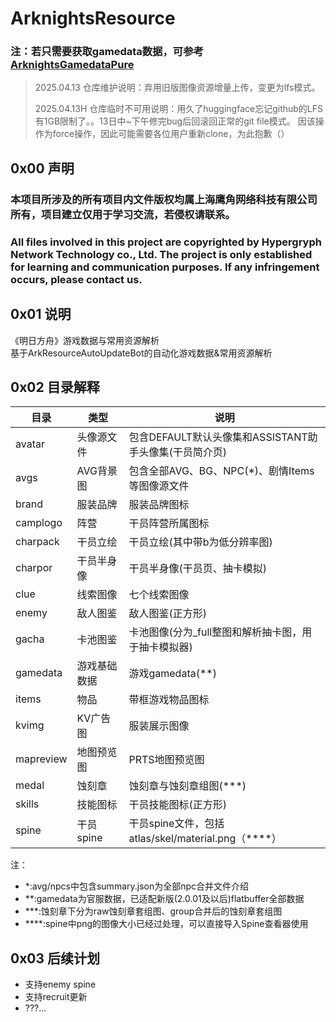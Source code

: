 # ArknightsResource  

### 注：若只需要获取gamedata数据，可参考[ArknightsGamedataPure](https://github.com/closure-studio/ArknightsGamedataPure)

> 2025.04.13 仓库维护说明：弃用旧版图像资源增量上传，变更为lfs模式。
>
> 2025.04.13H 仓库临时不可用说明：用久了huggingface忘记github的LFS有1GB限制了。。13日中~下午修完bug后回滚回正常的git file模式。 因该操作为force操作，因此可能需要各位用户重新clone，为此抱歉（）

## **0x00 声明**  

### **本项目所涉及的所有项目内文件版权均属上海鹰角网络科技有限公司所有，项目建立仅用于学习交流，若侵权请联系。**  

### **All files involved in this project are copyrighted by Hypergryph Network Technology co., Ltd. The project is only established for learning and communication purposes. If any infringement occurs, please contact us.**  

## **0x01 说明**  

《明日方舟》游戏数据与常用资源解析  
基于ArkResourceAutoUpdateBot的自动化游戏数据&常用资源解析  

## **0x02 目录解释**  

|目录|类型| 说明                                        |
|----|----|-------------------------------------------|
|avatar|头像源文件| 包含DEFAULT默认头像集和ASSISTANT助手头像集(干员简介页)      |
|avgs|AVG背景图| 包含全部AVG、BG、NPC(*)、剧情Items等图像源文件           |
|brand|服装品牌| 服装品牌图标                                    |
|camplogo|阵营| 干员阵营所属图标                                  |
|charpack|干员立绘| 干员立绘(其中带b为低分辨率图)                          |
|charpor|干员半身像| 干员半身像(干员页、抽卡模拟)                           |
|clue|线索图像| 七个线索图像                                    |
|enemy|敌人图鉴| 敌人图鉴(正方形)                                 |
|gacha|卡池图鉴| 卡池图像(分为_full整图和解析抽卡图，用于抽卡模拟器)             |
|gamedata|游戏基础数据| 游戏gamedata(**)                            |
|items|物品| 带框游戏物品图标                                  |
|kvimg|KV广告图| 服装展示图像                                    |
|mapreview|地图预览图| PRTS地图预览图                                 |
|medal|蚀刻章| 蚀刻章与蚀刻章组图(***)                            |
|skills|技能图标| 干员技能图标(正方形)                               |
|spine|干员spine| 干员spine文件，包括atlas/skel/material.png（****） |

注：  
- \*:avg/npcs中包含summary.json为全部npc合并文件介绍
- \*\*:gamedata为官服数据，已适配新版(2.0.01及以后)flatbuffer全部数据
- \*\*\*:蚀刻章下分为raw蚀刻章套组图、group合并后的蚀刻章套组图
- \*\*\*\*:spine中png的图像大小已经过处理，可以直接导入Spine查看器使用

## **0x03 后续计划**

- 支持enemy spine
- 支持recruit更新
- ???...